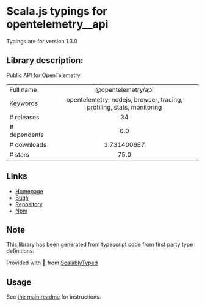 
# Scala.js typings for opentelemetry__api

Typings are for version 1.3.0

## Library description:
Public API for OpenTelemetry

|                    |                 |
| ------------------ | :-------------: |
| Full name          | @opentelemetry/api |
| Keywords           | opentelemetry, nodejs, browser, tracing, profiling, stats, monitoring |
| # releases         | 34 |
| # dependents       | 0.0 |
| # downloads        | 1.7314006E7 |
| # stars            | 75.0 |

## Links
- [Homepage](https://github.com/open-telemetry/opentelemetry-js-api#readme)
- [Bugs](https://github.com/open-telemetry/opentelemetry-js-api/issues)
- [Repository](https://github.com/open-telemetry/opentelemetry-js-api)
- [Npm](https://www.npmjs.com/package/%40opentelemetry%2Fapi)
    


## Note
This library has been generated from typescript code from first party type definitions.

Provided with :purple_heart: from [ScalablyTyped](https://github.com/oyvindberg/ScalablyTyped)

## Usage
See [the main readme](../../readme.md) for instructions.


